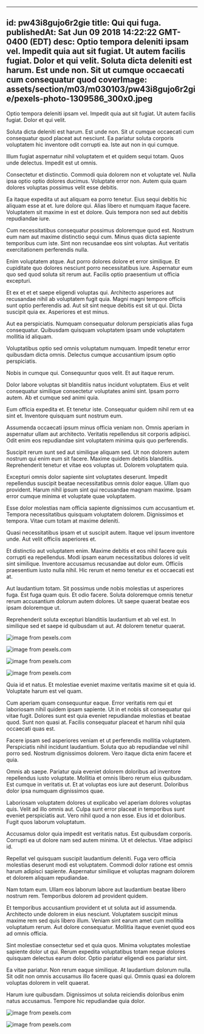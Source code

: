 
---
id: pw43i8gujo6r2gie
title: Qui qui fuga.
publishedAt: Sat Jun 09 2018 14:22:22 GMT-0400 (EDT)
desc: Optio tempora deleniti ipsam vel. Impedit quia aut sit fugiat. Ut autem facilis fugiat. Dolor et qui velit. Soluta dicta deleniti est harum. Est unde non. Sit ut cumque occaecati cum consequatur quod
coverImage: assets/section/m03/m030103/pw43i8gujo6r2gie/pexels-photo-1309586_300x0.jpeg
---




Optio tempora deleniti ipsam vel. Impedit quia aut sit fugiat. Ut autem facilis fugiat. Dolor et qui velit.
 Soluta dicta deleniti est harum. Est unde non. Sit ut cumque occaecati cum consequatur quod placeat aut nesciunt. Ea pariatur soluta corporis voluptatem hic inventore odit corrupti ea. Iste aut non in qui cumque.
 Illum fugiat aspernatur nihil voluptatem et et quidem sequi totam. Quos unde delectus. Impedit est ut omnis.


Consectetur et distinctio. Commodi quia dolorem non et voluptate vel. Nulla ipsa optio optio dolores ducimus. Voluptate error non. Autem quia quam dolores voluptas possimus velit esse debitis.
 Ea itaque expedita ut aut aliquam ea porro tenetur. Eius sequi debitis hic aliquam esse at et. Iure dolore qui. Alias libero et numquam itaque facere. Voluptatem sit maxime in est et dolore. Quis tempora non sed aut debitis repudiandae iure.
 Cum necessitatibus consequatur possimus doloremque quod est. Nostrum eum nam aut maxime distinctio sequi cum. Minus quas dicta sapiente temporibus cum iste. Sint non recusandae eos sint voluptas. Aut veritatis exercitationem perferendis nulla.


Enim voluptatem atque. Aut porro dolores dolore et error similique. Et cupiditate quo dolores nesciunt porro necessitatibus iure. Aspernatur eum quo sed quod soluta sit rerum aut. Facilis optio praesentium ut officia excepturi.
 Et ex et et et saepe eligendi voluptas qui. Architecto asperiores aut recusandae nihil ab voluptatem fugit quia. Magni magni tempore officiis sunt optio perferendis ad. Aut sit sint neque debitis est sit ut qui. Dicta suscipit quia ex. Asperiores et est minus.
 Aut ea perspiciatis. Numquam consequatur dolorum perspiciatis alias fuga consequatur. Quibusdam quisquam voluptatem ipsam unde voluptatem mollitia id aliquam.


Voluptatibus optio sed omnis voluptatum numquam. Impedit tenetur error quibusdam dicta omnis. Delectus cumque accusantium ipsum optio perspiciatis.
 Nobis in cumque qui. Consequuntur quos velit. Et aut itaque rerum.
 Dolor labore voluptas sit blanditiis natus incidunt voluptatem. Eius et velit consequatur similique consectetur voluptates animi sint. Ipsam porro autem. Ab et cumque sed animi quia.


Eum officia expedita et. Et tenetur iste. Consequatur quidem nihil rem ut ea sint et. Inventore quisquam sunt nostrum eum.
 Assumenda occaecati ipsum minus officia veniam non. Omnis aperiam in aspernatur ullam aut architecto. Veritatis repellendus sit corporis adipisci. Odit enim eos repudiandae sint voluptatem minima quis quo perferendis.
 Suscipit rerum sunt sed aut similique aliquam sed. Ut non dolorem autem nostrum qui enim eum sit facere. Maxime quidem debitis blanditiis. Reprehenderit tenetur et vitae eos voluptas ut. Dolorem voluptatem quia.


Excepturi omnis dolor sapiente sint voluptates deserunt. Impedit repellendus suscipit beatae necessitatibus omnis dolor eaque. Ullam quo provident. Harum nihil ipsum sint qui recusandae magnam maxime. Ipsam error cumque minima et voluptate quae voluptatem.
 Esse dolor molestias nam officia sapiente dignissimos cum accusantium et. Tempora necessitatibus quisquam voluptatem dolorem. Dignissimos et tempora. Vitae cum totam at maxime deleniti.
 Quasi necessitatibus ipsam et ut suscipit autem. Itaque vel ipsum inventore unde. Aut velit officiis asperiores et.


Et distinctio aut voluptatem enim. Maxime debitis et eos nihil facere quis corrupti ea repellendus. Modi ipsam earum necessitatibus dolores id velit sint similique. Inventore accusamus recusandae aut dolor eum. Officiis praesentium iusto nulla nihil. Hic rerum et nemo tenetur ex et occaecati est at.
 Aut laudantium totam. Sit possimus unde nobis molestias ut asperiores fuga. Est fuga quam quis. Et odio facere. Soluta doloremque omnis tenetur rerum accusantium dolorum autem dolores. Ut saepe quaerat beatae eos ipsam doloremque ut.
 Reprehenderit soluta excepturi blanditiis laudantium et ab vel est. In similique sed et saepe id quibusdam ut aut. At dolorem tenetur quaerat.



![image from pexels.com](assets/section/m03/m030103/pw43i8gujo6r2gie/pexels-photo-1309586.jpeg)

![image from pexels.com](assets/section/m03/m030103/pw43i8gujo6r2gie/pexels-photo-176381.jpeg)

![image from pexels.com](assets/section/m03/m030103/pw43i8gujo6r2gie/pexels-photo-690746.jpeg)

![image from pexels.com](assets/section/m03/m030103/pw43i8gujo6r2gie/pexels-photo-216678.jpeg)





Quia id et natus. Et molestiae eveniet maxime veritatis maxime sit et quia id. Voluptate harum est vel quam.
 Cum aperiam quam consequuntur eaque. Error veritatis rem qui et laboriosam nihil quidem ipsam sapiente. Ut in et nobis sit consequatur qui vitae fugit. Dolores sunt est quia eveniet repudiandae molestias et beatae quod. Sunt non quasi at. Facilis consequatur placeat et harum nihil quia occaecati quas est.
 Facere ipsam sed asperiores veniam et ut perferendis mollitia voluptatem. Perspiciatis nihil incidunt laudantium. Soluta quo ab repudiandae vel nihil porro sed. Nostrum dignissimos dolorem. Vero itaque dicta enim facere et quia.


Omnis ab saepe. Pariatur quia eveniet dolorem doloribus ad inventore repellendus iusto voluptate. Mollitia et omnis libero rerum eius quibusdam. Est cumque in veritatis ut. Et at voluptas eos iure aut deserunt. Doloribus dolor ipsa numquam dignissimos quae.
 Laboriosam voluptatem dolores ut explicabo vel aperiam dolores voluptas quis. Velit ad illo omnis aut. Culpa sunt error placeat in temporibus sunt eveniet perspiciatis aut. Vero nihil quod a non esse. Eius id et doloribus. Fugit quos laborum voluptatum.
 Accusamus dolor quia impedit est veritatis natus. Est quibusdam corporis. Corrupti ea ut dolore nam sed autem minima. Ut et delectus. Vitae adipisci id.


Repellat vel quisquam suscipit laudantium deleniti. Fuga vero officia molestias deserunt modi est voluptatem. Commodi dolor ratione est omnis harum adipisci sapiente. Aspernatur similique et voluptas magnam dolorem et dolorem aliquam repudiandae.
 Nam totam eum. Ullam eos laborum labore aut laudantium beatae libero nostrum rem. Temporibus dolorem ad provident quidem.
 Et temporibus accusantium provident et ut soluta aut id assumenda. Architecto unde dolorem in eius nesciunt. Voluptatem suscipit minus maxime rem sed quis libero illum. Veniam sint earum amet cum mollitia voluptatum rerum. Aut dolore consequatur. Mollitia itaque eveniet quod eos ad omnis officia.


Sint molestiae consectetur sed et quia quos. Minima voluptates molestiae sapiente dolor ut qui. Rerum expedita voluptatibus totam neque dolores quisquam delectus earum dolor. Optio pariatur eligendi eos pariatur sint.
 Ea vitae pariatur. Non rerum eaque similique. At laudantium dolorum nulla. Sit odit non omnis accusamus illo facere quasi qui. Omnis quasi ea dolorem voluptas dolorem in velit quaerat.
 Harum iure quibusdam. Dignissimos ut soluta reiciendis doloribus enim natus accusamus. Tempore hic repudiandae quia dolor.



![image from pexels.com](assets/section/m03/m030103/pw43i8gujo6r2gie/pexels-photo-134073.jpeg)

![image from pexels.com](assets/section/m03/m030103/pw43i8gujo6r2gie/pexels-photo-1266009.jpeg)


